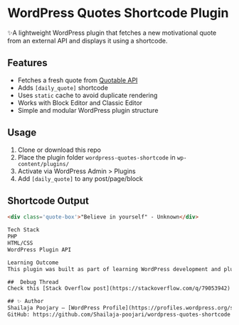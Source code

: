 # WordPress Quotes Shortcode Plugin

✨A lightweight WordPress plugin that fetches a new motivational quote from an external API and displays it using a shortcode.

##  Features
- Fetches a fresh quote from [Quotable API](https://api.quotable.io/random)
- Adds `[daily_quote]` shortcode
- Uses `static` cache to avoid duplicate rendering
- Works with Block Editor and Classic Editor
- Simple and modular WordPress plugin structure

##  Usage
1. Clone or download this repo
2. Place the plugin folder `wordpress-quotes-shortcode` in `wp-content/plugins/`
3. Activate via WordPress Admin > Plugins
4. Add `[daily_quote]` to any post/page/block

##  Shortcode Output

```html
<div class='quote-box'>"Believe in yourself" - Unknown</div>

Tech Stack 
PHP
HTML/CSS
WordPress Plugin API

Learning Outcome
This plugin was built as part of learning WordPress development and plugin architecture. More enhancements coming soon!

##  Debug Thread
Check this [Stack Overflow post](https://stackoverflow.com/q/79053942) for the issue we solved and how we fixed it!

## ✨ Author
Shailaja Poojary – [WordPress Profile](https://profiles.wordpress.org/shailajapoojary)
GitHub: https://github.com/Shailaja-poojari/wordpress-quotes-shortcode

